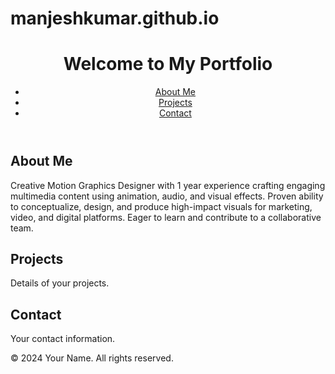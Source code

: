 # manjeshkumar.github.io
<!DOCTYPE html>
<html lang="en">
<head>
    <meta charset="UTF-8">
    <meta name="viewport" content="width=device-width, initial-scale=1.0">
    <title>My Portfolio</title>
    <link rel="stylesheet" href="style.css">
</head>
<body>
    <header>
        <h1>Welcome to My Portfolio</h1>
        <nav>
            <ul>
                <li><a href="#about">About Me</a></li>
                <li><a href="#projects">Projects</a></li>
                <li><a href="#contact">Contact</a></li>
            </ul>
        </nav>
    </header>
    <section id="about">
        <h2>About Me</h2>
        <p>Creative Motion Graphics Designer with 1 year experience crafting engaging multimedia content using animation, audio, and visual effects. Proven ability to conceptualize, design, and produce high-impact visuals for marketing, video, and digital platforms. Eager to learn and contribute to a collaborative team. </p>
    </section>
    <section id="projects">
        <h2>Projects</h2>
        <p>Details of your projects.</p>
    </section>
    <section id="contact">
        <h2>Contact</h2>
        <p>Your contact information.</p>
    </section>
    <footer>
        <p>&copy; 2024 Your Name. All rights reserved.</p>
    </footer>
    <script src="script.js"></script>
</body>
</html>
